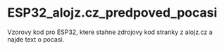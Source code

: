 # ESP32_alojz.cz_predpoved_pocasi
Vzorovy kod pro ESP32, ktere stahne zdrojovy kod stranky z alojz.cz a najde text o pocasi.
